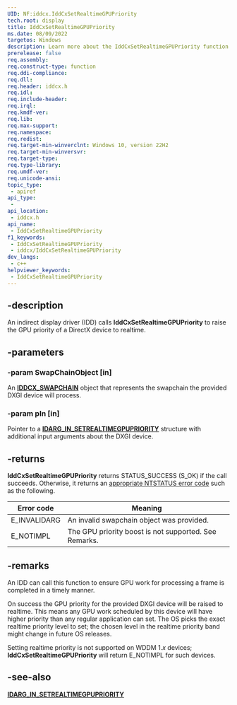 ```yaml
---
UID: NF:iddcx.IddCxSetRealtimeGPUPriority
tech.root: display
title: IddCxSetRealtimeGPUPriority
ms.date: 08/09/2022
targetos: Windows
description: Learn more about the IddCxSetRealtimeGPUPriority function.
prerelease: false
req.assembly: 
req.construct-type: function
req.ddi-compliance: 
req.dll: 
req.header: iddcx.h
req.idl: 
req.include-header: 
req.irql: 
req.kmdf-ver: 
req.lib: 
req.max-support: 
req.namespace: 
req.redist: 
req.target-min-winverclnt: Windows 10, version 22H2
req.target-min-winversvr: 
req.target-type: 
req.type-library: 
req.umdf-ver: 
req.unicode-ansi: 
topic_type:
 - apiref
api_type:
 - 
api_location:
 - iddcx.h
api_name:
 - IddCxSetRealtimeGPUPriority
f1_keywords:
 - IddCxSetRealtimeGPUPriority
 - iddcx/IddCxSetRealtimeGPUPriority
dev_langs:
 - c++
helpviewer_keywords:
 - IddCxSetRealtimeGPUPriority
---
```


## -description

An indirect display driver (IDD) calls **IddCxSetRealtimeGPUPriority** to raise the GPU priority of a DirectX device to realtime.

## -parameters

### -param SwapChainObject [in]

An [**IDDCX_SWAPCHAIN**](/windows-hardware/drivers/display/iddcx-objects) object that represents the swapchain the provided DXGI device will process.

### -param pIn [in]

Pointer to a [**IDARG_IN_SETREALTIMEGPUPRIORITY**](ns-iddcx-idarg_in_setrealtimegpupriority.md) structure with additional input arguments about the DXGI device.

## -returns

**IddCxSetRealtimeGPUPriority** returns STATUS_SUCCESS (S_OK) if the call succeeds. Otherwise, it returns an [appropriate NTSTATUS error code](/windows-hardware/drivers/kernel/ntstatus-values) such as the following.

| Error code | Meaning |
| ---------- | ------- |
| E_INVALIDARG | An invalid swapchain object was provided. |
| E_NOTIMPL    | The GPU priority boost is not supported. See Remarks. |

## -remarks

An IDD can call this function to ensure GPU work for processing a frame is completed in a timely manner.

On success the GPU priority for the provided DXGI device will be raised to realtime. This means any GPU work scheduled by this device will have higher priority than any regular application can set. The OS picks the exact realtime priority level to set; the chosen level in the realtime priority band might change in future OS releases.

Setting realtime priority is not supported on WDDM 1.*x* devices; **IddCxSetRealtimeGPUPriority** will return E_NOTIMPL for such devices.

## -see-also

[**IDARG_IN_SETREALTIMEGPUPRIORITY**](ns-iddcx-idarg_in_setrealtimegpupriority.md)
